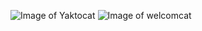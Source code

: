 ![Image of Yaktocat](https://octodex.github.com/images/yaktocat.png)
![Image of welcomcat](https://octodex.github.com/images/welcometocat.png)
